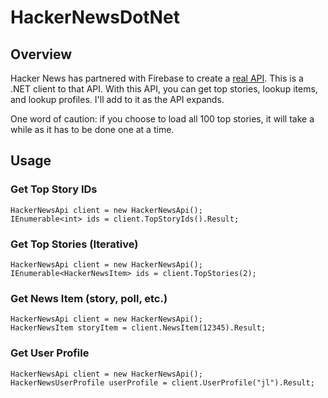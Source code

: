 # HackerNewsDotNet

## Overview

Hacker News has partnered with Firebase to create a [real API](https://github.com/HackerNews/API).  This is a .NET client to that API.  With this API, you can get top stories, lookup items, and lookup profiles.  I'll add to it as the API expands.

One word of caution: if you choose to load all 100 top stories, it will take a while as it has to be done one at a time.

## Usage

### Get Top Story IDs
    HackerNewsApi client = new HackerNewsApi();
    IEnumerable<int> ids = client.TopStoryIds().Result;

### Get Top Stories (Iterative)
	HackerNewsApi client = new HackerNewsApi();
    IEnumerable<HackerNewsItem> ids = client.TopStories(2);

### Get News Item (story, poll, etc.)
    HackerNewsApi client = new HackerNewsApi();
    HackerNewsItem storyItem = client.NewsItem(12345).Result;

### Get User Profile
    HackerNewsApi client = new HackerNewsApi();
    HackerNewsUserProfile userProfile = client.UserProfile("jl").Result;

